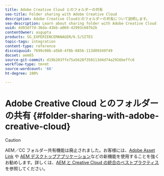 ```yaml
---
title: Adobe Creative Cloud とのフォルダーの共有
seo-title: Folder sharing with Adobe Creative Cloud
description: Adobe Creative Cloudとのフォルダーの共有について説明します。
seo-description: Learn about sharing folder with Adobe Creative Cloud
uuid: 4d93df7d-36da-43bb-a069-42993c607b2b
contentOwner: asgupta
products: SG_EXPERIENCEMANAGER/6.5/SITES
topic-tags: integration
content-type: reference
discoiquuid: 7699c08b-a5b8-4f8b-8856-113d09349f49
docset: aem65
source-git-commit: d19b203ffe75a5628f350113d4d74a2916beffc8
workflow-type: tm+mt
source-wordcount: '66'
ht-degree: 100%

---
```



# Adobe Creative Cloud とのフォルダーの共有 {#folder-sharing-with-adobe-creative-cloud}

>[!CAUTION]
>
>AEM／CC フォルダー共有機能は廃止されました。お客様には、[Adobe Asset Link](https://helpx.adobe.com/jp/enterprise/using/adobe-asset-link.html) や [AEM デスクトップアプリケーション](https://helpx.adobe.com/jp/experience-manager/desktop-app/aem-desktop-app.html)などの新機能を使用することを強くお勧めします。詳しくは、[AEM と Creative Cloud の統合のベストプラクティス](/help/assets/aem-cc-integration-best-practices.md)を参照してください。

<!-- TBD: This article is removed from TOC and is not published. The functionality does not exist.

Adobe Experience Manager (AEM) Assets lets you share folders containing assets with Adobe Creative Cloud users. For details on how to configure Adobe Marketing Cloud to let you share assets with Adobe Creative Cloud, see [Configuring Assets-Creative Cloud integration](/help/sites-administering/configure-assets-cc-integration.md).

1. In the Assets console, select a folder to share with Creative Cloud.

   ![](assets/chlimage_1-139.png)

1. From the toolbar, click **Share**.

   ![](assets/chlimage_1-140.png)

1. From the list, select the **Adobe Creative Cloud** option.

   ![](assets/chlimage_1-141.png)

1. In the **Creative Cloud Sharing** page, add the user to share the folder with and then click **Save**.

   ![](assets/chlimage_1-142.png)

1. Click **Ok** to close the confirmation message.
1. Log on to Creative Cloud with the credentials of the user you shared the folder with. The shared folder is available in Creative Cloud.
-->
